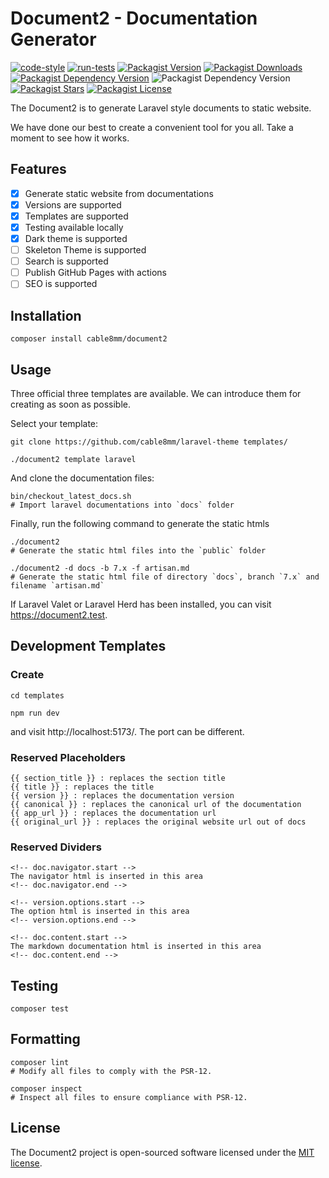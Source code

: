 # Document2 - Documentation Generator

[![code-style](https://github.com/cable8mm/document2/actions/workflows/code-style.yml/badge.svg)](https://github.com/cable8mm/document2/actions/workflows/code-style.yml)
[![run-tests](https://github.com/cable8mm/document2/actions/workflows/run-tests.yml/badge.svg)](https://github.com/cable8mm/document2/actions/workflows/run-tests.yml)
[![Packagist Version](https://img.shields.io/packagist/v/cable8mm/document2)](https://packagist.org/packages/cable8mm/document2)
[![Packagist Downloads](https://img.shields.io/packagist/dt/cable8mm/document2)](https://packagist.org/packages/cable8mm/document2/stats)
[![Packagist Dependency Version](https://img.shields.io/packagist/dependency-v/cable8mm/document2/php)](https://packagist.org/packages/cable8mm/document2)
![Packagist Dependency Version](https://img.shields.io/packagist/dependency-v/cable8mm/document2/laravel-zero%2Fframework)
[![Packagist Stars](https://img.shields.io/packagist/stars/cable8mm/document2)](https://github.com/cable8mm/document2/stargazers)
[![Packagist License](https://img.shields.io/packagist/l/cable8mm/document2)](https://github.com/cable8mm/document2/blob/main/LICENSE.md)

The Document2 is to generate Laravel style documents to static website.

We have done our best to create a convenient tool for you all. Take a moment to see how it works.

## Features

- [x] Generate static website from documentations
- [x] Versions are supported
- [x] Templates are supported
- [x] Testing available locally
- [x] Dark theme is supported
- [ ] Skeleton Theme is supported
- [ ] Search is supported
- [ ] Publish GitHub Pages with actions
- [ ] SEO is supported

## Installation

```shell
composer install cable8mm/document2
```

## Usage

Three official three templates are available. We can introduce them for creating as soon as possible.

Select your template:

```shell
git clone https://github.com/cable8mm/laravel-theme templates/

./document2 template laravel
```

And clone the documentation files:

```shell
bin/checkout_latest_docs.sh
# Import laravel documentations into `docs` folder
```

Finally, run the following command to generate the static htmls

```shell
./document2
# Generate the static html files into the `public` folder

./document2 -d docs -b 7.x -f artisan.md
# Generate the static html file of directory `docs`, branch `7.x` and filename `artisan.md`
```

If Laravel Valet or Laravel Herd has been installed, you can visit https://document2.test.

## Development Templates

### Create

```shell
cd templates

npm run dev
```

and visit http://localhost:5173/. The port can be different.

### Reserved Placeholders

    {{ section_title }} : replaces the section title
    {{ title }} : replaces the title
    {{ version }} : replaces the documentation version
    {{ canonical }} : replaces the canonical url of the documentation
    {{ app_url }} : replaces the documentation url
    {{ original_url }} : replaces the original website url out of docs

### Reserved Dividers

    <!-- doc.navigator.start -->
    The navigator html is inserted in this area
    <!-- doc.navigator.end -->

    <!-- version.options.start -->
    The option html is inserted in this area
    <!-- version.options.end -->

    <!-- doc.content.start -->
    The markdown documentation html is inserted in this area
    <!-- doc.content.end -->

## Testing

```shell
composer test
```

## Formatting

```shell
composer lint
# Modify all files to comply with the PSR-12.

composer inspect
# Inspect all files to ensure compliance with PSR-12.
```

## License

The Document2 project is open-sourced software licensed under the [MIT license](LICENSE.md).
